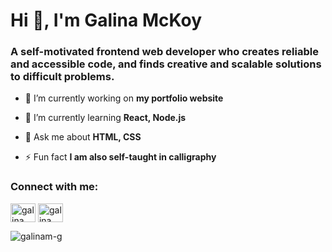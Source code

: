 <h1 align="left">Hi 👋, I'm Galina McKoy</h1>
<h3 align="left">A self-motivated frontend web developer who creates reliable and accessible code, and finds creative and scalable solutions to difficult problems.</h3>

- 🔭 I’m currently working on **my portfolio website**

- 🌱 I’m currently learning **React, Node.js**

- 💬 Ask me about **HTML, CSS**

- ⚡ Fun fact **I am also self-taught in calligraphy**

<h3 align="left">Connect with me:</h3>
<p align="left">
<a href="https://www.linkedin.com/in/galina-mckoy-8a3437239" target="_blank"><img align="center" src="https://raw.githubusercontent.com/rahuldkjain/github-profile-readme-generator/master/src/images/icons/Social/linked-in-alt.svg" alt="galina mckoy" height="30" width="40" /></a>
<a href="https://instagram.com/galina_m_dev" target="_blank"><img align="center" src="https://raw.githubusercontent.com/rahuldkjain/github-profile-readme-generator/master/src/images/icons/Social/instagram.svg" alt="galina_m_dev" height="30" width="40" /></a>
</p>

<p><img align="center" src="https://github-readme-stats.vercel.app/api/top-langs?username=galinam-g&show_icons=true&locale=en&layout=compact" alt="galinam-g" /></p>

